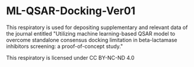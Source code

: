 # ML-QSAR-Docking-Ver01
This respiratory is used for depositing supplementary and relevant data of the journal entitled "Utilizing machine learning-based QSAR model to overcome standalone consensus docking limitation in beta-lactamase inhibitors screening: a proof-of-concept study."

This respiratory is licensed under CC BY-NC-ND 4.0
